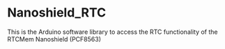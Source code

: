 Nanoshield_RTC
==============

This is the Arduino software library to access the RTC functionality of the RTCMem Nanoshield (PCF8563)
